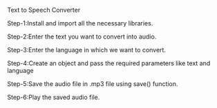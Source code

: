 Text to Speech Converter

Step-1:Install and import all the necessary libraries.

Step-2:Enter the text you want to convert into audio.

Step-3:Enter the language in which we want to convert.

Step-4:Create an object and pass the required parameters
like text and language

Step-5:Save the audio file in .mp3 file using save() function.

Step-6:Play the saved audio file.